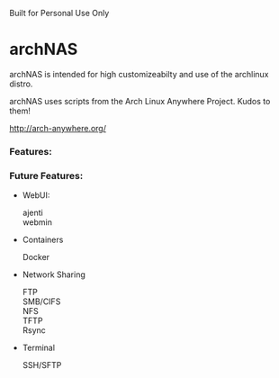 Built for Personal Use Only
# archNAS

archNAS is intended for high customizeabilty and use of the archlinux distro.

archNAS uses scripts from the Arch Linux Anywhere Project.
Kudos to them!

http://arch-anywhere.org/


### Features:

### Future Features:

* WebUI:

    ajenti <br />
    webmin <br />

* Containers

    Docker <br />

* Network Sharing

    FTP <br />
    SMB/CIFS <br />
    NFS <br />
    TFTP <br />
    Rsync <br />

* Terminal

    SSH/SFTP <br />
